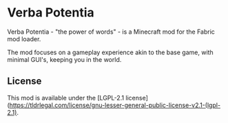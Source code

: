 # Verba Potentia
Verba Potentia - "the power of words" - is a Minecraft mod for the Fabric mod loader. 

The mod focuses on a gameplay experience akin to the base game, with minimal GUI's, keeping you in the world. 

## License

This mod is available under the [LGPL-2.1 license](https://tldrlegal.com/license/gnu-lesser-general-public-license-v2.1-(lgpl-2.1).

